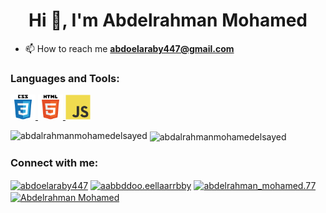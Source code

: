 
<h1 align="center">Hi 👋, I'm Abdelrahman Mohamed</h1>


- 📫 How to reach me **abdoelaraby447@gmail.com**



<h3 align="left">Languages and Tools:</h3>
<p align="left"> <a href="https://www.w3schools.com/css/" target="_blank" rel="noreferrer"> <img src="https://raw.githubusercontent.com/devicons/devicon/master/icons/css3/css3-original-wordmark.svg" alt="css3" width="40" height="40"/>  </a> <a href="https://www.w3.org/html/" target="_blank" rel="noreferrer"> <img src="https://raw.githubusercontent.com/devicons/devicon/master/icons/html5/html5-original-wordmark.svg" alt="html5" width="40" height="40"/> </a> <a href="https://developer.mozilla.org/en-US/docs/Web/JavaScript" target="_blank" rel="noreferrer"> <img src="https://raw.githubusercontent.com/devicons/devicon/master/icons/javascript/javascript-original.svg" alt="javascript" width="40" height="40"/> </a> </p>

<p><img  background="black" align="left" src="https://github-readme-stats.vercel.app/api/top-langs?username=abdalrahmanmohamedelsayed&show_icons=true&locale=en&layout=compact" alt="abdalrahmanmohamedelsayed" /></p>

<p>&nbsp;<img align="center" src="https://github-readme-stats.vercel.app/api?username=abdalrahmanmohamedelsayed&show_icons=true&locale=en" alt="abdalrahmanmohamedelsayed" /></p>

<h3 align="left">Connect with me:</h3>
<p align="left">
<a href="https://twitter.com/abdoelaraby447" target="blank"><img align="center" src="https://raw.githubusercontent.com/rahuldkjain/github-profile-readme-generator/master/src/images/icons/Social/twitter.svg" alt="abdoelaraby447" height="30" width="40" /></a>
<a href="https://fb.com/aabbddoo.eellaarrbby" target="blank"><img align="center" src="https://raw.githubusercontent.com/rahuldkjain/github-profile-readme-generator/master/src/images/icons/Social/facebook.svg" alt="aabbddoo.eellaarrbby" height="30" width="40" /></a>
<a href="https://instagram.com/abdelrahman_mohamed.77" target="blank"><img align="center" src="https://raw.githubusercontent.com/rahuldkjain/github-profile-readme-generator/master/src/images/icons/Social/instagram.svg" alt="abdelrahman_mohamed.77" height="30" width="40" /></a>
<a href="https://discord.gg/Abdelrahman Mohamed" target="blank"><img align="center" src="https://raw.githubusercontent.com/rahuldkjain/github-profile-readme-generator/master/src/images/icons/Social/discord.svg" alt="Abdelrahman Mohamed" height="30" width="40" /></a>
</p>

